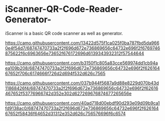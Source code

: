 # iScanner-QR-Code-Reader-Generator-
iScanner is a basic QR code scanner as well as generator. 


https://camo.githubusercontent.com/13422d575f1ca025f0ba787fbd5da9660e4f54d7/68747470733a2f2f696d672e736869656c64732e696f2f6769746875622f6c6963656e73652f676172696d6139343932312f57544644

https://camo.githubusercontent.com/b3150f1c805a83cce569974dd1cb94aea109b208/68747470733a2f2f696d672e736869656c64732e696f2f62616467652f706c6174666f726d2d694f532d626c7565

https://camo.githubusercontent.com/037b944f5687a9d88e8229d070b43d11868426f4/68747470733a2f2f696d672e736869656c64732e696f2f62616467652f53776966742d352e302d627269676874677265656e

https://camo.githubusercontent.com/40ad718d00ebdf90d293e09d09b9ca1fd9138ac0/68747470733a2f2f696d672e736869656c64732e696f2f62616467652f58436f64652d31312e352d626c756576696f6c6574

